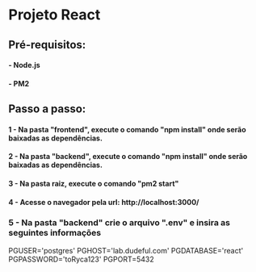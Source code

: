 # Projeto React

## Pré-requisitos:

#### - Node.js

#### - PM2

## Passo a passo:

#### 1 - Na pasta "frontend", execute o comando "npm install" onde serão baixadas as dependências.

#### 2 - Na pasta "backend", execute o comando "npm install" onde serão baixadas as dependências.

#### 3 - Na pasta raiz, execute o comando "pm2 start"

#### 4 - Acesse o navegador pela url: http://localhost:3000/

### 5 - Na pasta "backend" crie o arquivo ".env" e insira as seguintes informações

PGUSER='postgres'
PGHOST='lab.dudeful.com'
PGDATABASE='react'
PGPASSWORD='toRyca123'
PGPORT=5432
